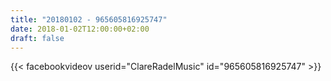 ```yaml
---
title: "20180102 - 965605816925747"
date: 2018-01-02T12:00:00+02:00
draft: false
---
```


{{< facebookvideov userid="ClareRadelMusic" id="965605816925747" >}}